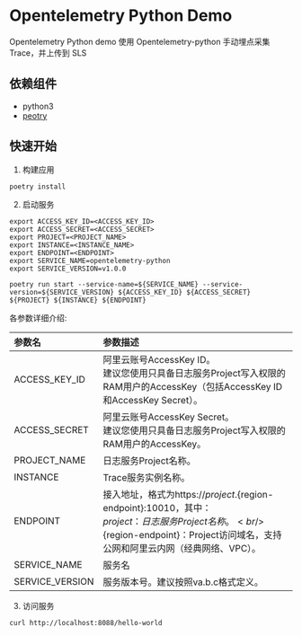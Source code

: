 # Opentelemetry Python Demo

Opentelemetry Python demo 使用 Opentelemetry-python 手动埋点采集 Trace，并上传到 SLS

## 依赖组件
- python3
- [peotry](https://python-poetry.org/docs/#installation)

## 快速开始
1. 构建应用
```shell
poetry install
```

2. 启动服务
```shell
export ACCESS_KEY_ID=<ACCESS_KEY_ID>
export ACCESS_SECRET=<ACCESS_SECRET>
export PROJECT=<PROJECT_NAME>
export INSTANCE=<INSTANCE_NAME>
export ENDPOINT=<ENDPOINT>
export SERVICE_NAME=opentelemetry-python
export SERVICE_VERSION=v1.0.0

poetry run start --service-name=${SERVICE_NAME} --service-version=${SERVICE_VERSION} ${ACCESS_KEY_ID} ${ACCESS_SECRET} ${PROJECT} ${INSTANCE} ${ENDPOINT}
```
各参数详细介绍:

|参数名|参数描述|
|:---|:---|
|ACCESS_KEY_ID| 阿里云账号AccessKey ID。<br/>建议您使用只具备日志服务Project写入权限的RAM用户的AccessKey（包括AccessKey ID和AccessKey Secret）。|
|ACCESS_SECRET| 阿里云账号AccessKey Secret。<br/>建议您使用只具备日志服务Project写入权限的RAM用户的AccessKey。|
|PROJECT_NAME|日志服务Project名称。 |
|INSTANCE|Trace服务实例名称。 |
|ENDPOINT|接入地址，格式为https://${project}.${region-endpoint}:10010，其中：<br/> ${project}：日志服务Project名称。<br/>${region-endpoint}：Project访问域名，支持公网和阿里云内网（经典网络、VPC）。 |
|SERVICE_NAME|服务名|
|SERVICE_VERSION|服务版本号。建议按照va.b.c格式定义。|

3. 访问服务

```shell
curl http://localhost:8088/hello-world
```
